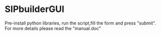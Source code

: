 # SIPbuilderGUI
Pre-install python libraries, run the script,fill the form and press "submit".
For more details please read the "manual.doc"

